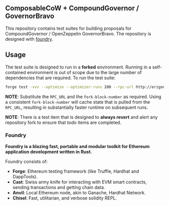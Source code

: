 ## ComposableCoW + CompoundGovernor / GovernorBravo

This repository contains test suites for building proposals for CompoundGovernor / OpenZeppelin GovernorBravo. The repository is designed with [foundry](https://book.getfoundry.sh).

## Usage

The test suite is designed to run in a **forked** environment. Running in a self-contained environment is out of scope due to the large number of dependencies that are required. To run the test suite:

```bash
forge test -vvv --optimize --optimizer-runs 200 --rpc-url http://erigon.dappnode:8545 --fork-block-number 17885110
```

**NOTE**: Substitute the `RPC_URL` and the `fork-block-number` as required. Using a consistent `fork-block-number` will cache state that is pulled from the `RPC_URL`, resulting in substantially faster runtime on subsequent runs.

**NOTE**: There is a test item that is designed to **always revert** and alert any repository fork to ensure that *todo* items are completed.

### Foundry

**Foundry is a blazing fast, portable and modular toolkit for Ethereum application development written in Rust.**

Foundry consists of:

-   **Forge**: Ethereum testing framework (like Truffle, Hardhat and DappTools).
-   **Cast**: Swiss army knife for interacting with EVM smart contracts, sending transactions and getting chain data.
-   **Anvil**: Local Ethereum node, akin to Ganache, Hardhat Network.
-   **Chisel**: Fast, utilitarian, and verbose solidity REPL.
